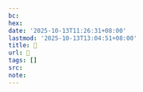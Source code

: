 ```yaml
---
bc:
hex:
date: '2025-10-13T11:26:31+08:00'
lastmod: '2025-10-13T13:04:51+08:00'
title: 󰑊
url: 󰑊
tags: []
src:
note:
---
```

